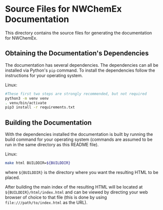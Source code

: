 Source Files for NWChemEx Documentation
=======================================

This directory contains the source files for generating the documentation for
NWChemEx.

Obtaining the Documentation's Dependencies
------------------------------------------

The documentation has several dependencies. The dependencies can all be
installed via Python's `pip` command. To install the dependencies follow the
instructions for your operating system.

Linux:

~~~.sh
#These first two steps are strongly recommended, but not required
python3 -m venv venv
. venv/bin/activate
pip3 install -r requirements.txt
~~~

Building the Documentation
--------------------------

With the dependencies installed the documentation is built by running the build
command for your operating system (commands are assumed to be run in the same
directory as this README file).

Linux:

~~~.sh
make html BUILDDIR=${BUILDDIR}
~~~

where `${BUILDDIR}` is the directory where you want the resulting HTML to be
placed.

After building the main index of the resulting HTML will be located at
`${BUILDDIR}/html/index.html` and can be viewed by directing your web browser of
choice to that file (this is done by using `file:///path/to/index.html` as the
URL).
